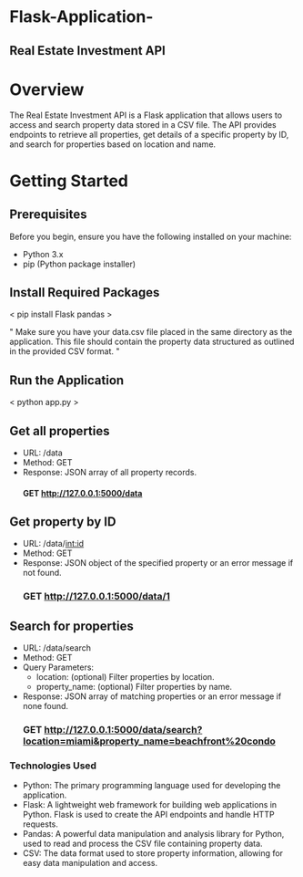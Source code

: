 # Flask-Application-
## Real Estate Investment API

# Overview
The Real Estate Investment API is a Flask application that allows users to access and search property data stored in a CSV file. The API provides endpoints to retrieve all properties, get details of a specific property by ID, and search for properties based on location and name.

# Getting Started
## Prerequisites
Before you begin, ensure you have the following installed on your machine:

- Python 3.x
- pip (Python package installer)

## Install Required Packages
< pip install Flask pandas >

" Make sure you have your data.csv file placed in the same directory as the application. This file should contain the property data structured as outlined in the provided CSV format. "

## Run the Application
< python app.py >

## Get all properties
- URL: /data
- Method: GET
- Response: JSON array of all property records.
  #### GET http://127.0.0.1:5000/data

## Get property by ID
- URL: /data/<int:id>
- Method: GET
- Response: JSON object of the specified property or an error message if not found.
  ### GET http://127.0.0.1:5000/data/1

## Search for properties
- URL: /data/search
- Method: GET
- Query Parameters:
  - location: (optional) Filter properties by location.
  - property_name: (optional) Filter properties by name.
- Response: JSON array of matching properties or an error message if none found.
  ### GET http://127.0.0.1:5000/data/search?location=miami&property_name=beachfront%20condo

### Technologies Used
- Python: The primary programming language used for developing the application.
- Flask: A lightweight web framework for building web applications in Python. Flask is used to create the API endpoints and handle HTTP requests.
- Pandas: A powerful data manipulation and analysis library for Python, used to read and process the CSV file containing property data.
- CSV: The data format used to store property information, allowing for easy data manipulation and access.

